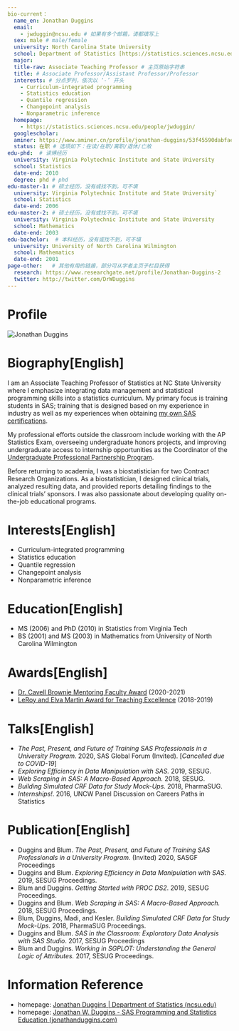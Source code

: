 ```yaml
---
bio-current：
  name_en: Jonathan Duggins
  email: 
    - jwduggin@ncsu.edu # 如果有多个邮箱，请都填写上
  sex: male # male/female
  university: North Carolina State University 
  school: Department of Statistics [https://statistics.sciences.ncsu.edu/] # 格式：学院名称[学院官网链接]
  major: 
  title-raw: Associate Teaching Professor # 主页原始字符串
  title: # Associate Professor/Assistant Professor/Professor
  interests: # 分点罗列，依次以 ‘-’ 开头
    - Curriculum-integrated programming
    - Statistics education
    - Quantile regression
    - Changepoint analysis
    - Nonparametric inference
  homepage: 
    - https://statistics.sciences.ncsu.edu/people/jwduggin/
  googlescholar:  
  aminer: https://www.aminer.cn/profile/jonathan-duggins/53f45590dabfaee4dc80eb2f
  status: 在职 # 选项如下：在读/在职/离职/退休/亡故
edu-phd:  # 读博经历
  university: Virginia Polytechnic Institute and State University
  school: Statistics
  date-end: 2010
  degree: phd # phd
edu-master-1: # 硕士经历，没有或找不到，可不填
  university: Virginia Polytechnic Institute and State University`
  school: Statistics
  date-end: 2006
edu-master-2: # 硕士经历，没有或找不到，可不填
  university: Virginia Polytechnic Institute and State University
  school: Mathematics
  date-end: 2003
edu-bachelor:  # 本科经历，没有或找不到，可不填
  university: University of North Carolina Wilmington
  school: Mathematics
  date-end: 2001
page-other:   # 其他有用的链接，部分可从学者主页子栏目获得
  research: https://www.researchgate.net/profile/Jonathan-Duggins-2
  twitter: http://twitter.com/DrWDuggins
---
```


# Profile

![Jonathan Duggins](https://statistics.sciences.ncsu.edu/wp-content/uploads/sites/21/2019/04/jonathan_duggins.jpg)

# Biography[English]

I am an Associate Teaching Professor of Statistics at NC State University where I emphasize  integrating data management and statistical programming skills into a statistics curriculum. My primary focus is training students in SAS; training that is designed based on my experience in industry as well as my experiences when obtaining [my own SAS certifications](https://www.certmetrics.com/SAS/public/candidate_directory_search_detail.aspx?cid=18861). 

My professional efforts outside the classroom include working with the AP Statistics Exam, overseeing undergraduate honors projects, and improving undergraduate access to internship opportunities as the Coordinator of the [Undergraduate Professional Partnership Program](https://up3.stat.ncsu.edu/). 

Before returning to academia, I was a biostatistician for two Contract Research Organizations. As a biostatistician, I designed clinical trials, analyzed resulting data, and provided reports detailing findings to the clinical trials’ sponsors. I was also passionate about developing quality on-the-job educational programs.

# Interests[English]

- Curriculum-integrated programming
- Statistics education
- Quantile regression
- Changepoint analysis
- Nonparametric inference

# Education[English]

- MS (2006) and PhD (2010) in Statistics from Virginia Tech
- BS (2001) and MS (2003) in Mathematics from University of North Carolina Wilmington

# Awards[English]

- [Dr. Cavell Brownie Mentoring Faculty Award](https://statistics.sciences.ncsu.edu/know-us/department-awards/brownie/) (2020-2021)
- [LeRoy and Elva Martin Award for Teaching Excellence](https://sciences.ncsu.edu/intranet/college-offices/deans-office/leroy-and-elva-martin-award-for-teaching-excellence/) (2018-2019)

# Talks[English]

- *The Past, Present, and Future of Training SAS Professionals in a University Program.* 2020, SAS Global Forum (Invited). [*Cancelled due to COVID-19*]
- *Exploring Efficiency in Data Manipulation with SAS.* 2019, SESUG.
- *Web Scraping in SAS: A Macro-Based Approach.* 2018, SESUG.
- *Building Simulated CRF Data for Study Mock-Ups.* 2018, PharmaSUG.
- *Internships!*. 2016, UNCW Panel Discussion on Careers Paths in Statistics

# Publication[English]

- Duggins and Blum. *The Past, Present, and Future of Training SAS Professionals in a University Program.* (Invited) 2020, SASGF Proceedings
- Duggins and Blum. *Exploring Efficiency in Data Manipulation with SAS.* 2019, SESUG Proceedings.
- Blum and Duggins. *Getting Started with PROC DS2*. 2019, SESUG Proceedings.
- Duggins and Blum. *Web Scraping in SAS: A Macro-Based Approach.* 2018, SESUG Proceedings.
- Blum, Duggins, Madi, and Kesler. *Building Simulated CRF Data for Study Mock-Ups.* 2018, PharmaSUG Proceedings.
- Duggins and Blum. *SAS in the Classroom: Exploratory Data Analysis with SAS Studio*. 2017, SESUG Proceedings
- Blum and Duggins. *Working in SGPLOT: Understanding the General Logic of Attributes.* 2017, SESUG Proceedings.

# Information Reference

- homepage: [Jonathan Duggins | Department of Statistics (ncsu.edu)](https://statistics.sciences.ncsu.edu/people/jwduggin/)
- homepage: [Jonathan W. Duggins - SAS Programming and Statistics Education (jonathanduggins.com)](https://jonathanduggins.com/)